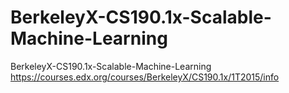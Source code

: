 # BerkeleyX-CS190.1x-Scalable-Machine-Learning
BerkeleyX-CS190.1x-Scalable-Machine-Learning
https://courses.edx.org/courses/BerkeleyX/CS190.1x/1T2015/info

